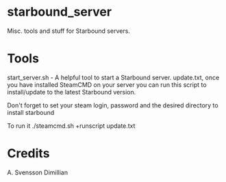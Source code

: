starbound_server
================
Misc. tools and stuff for Starbound servers.

Tools
=====
start_server.sh - A helpful tool to start a Starbound server.
update.txt, once you have installed SteamCMD on your server you can run this script to install/update to the latest Starbound version. 

Don't forget to set your steam login, password and the desired directory to install starbound

To run it ./steamcmd.sh +runscript update.txt 

Credits
=======
A. Svensson
Dimillian

